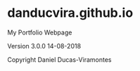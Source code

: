 # danducvira.github.io
My Portfolio Webpage


Version 3.0.0 14-08-2018


Copyright Daniel Ducas-Viramontes
